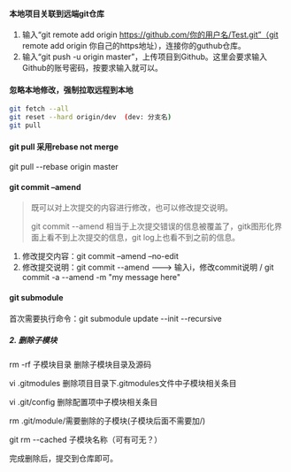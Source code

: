 #### 本地项目关联到远端git仓库

1. 输入“git remote add origin https://github.com/你的用户名/Test.git”（git remote add origin 你自己的https地址），连接你的guthub仓库。
2. 输入“git push -u origin master”，上传项目到Github。这里会要求输入Github的账号密码，按要求输入就可以。

#### 忽略本地修改，强制拉取远程到本地

```bash
git fetch --all
git reset --hard origin/dev  (dev: 分支名)
git pull
```

#### git pull 采用rebase not merge

git pull --rebase origin master

#### git commit –amend

> 既可以对上次提交的内容进行修改，也可以修改提交说明。
>
> git commit --amend 相当于上次提交错误的信息被覆盖了，gitk图形化界面上看不到上次提交的信息，git log上也看不到之前的信息。

1. 修改提交内容：git commit –amend –no-edit
2. 修改提交说明：git commit --amend   --->  输入i，修改commit说明  /  git commit -a --amend -m "my message here"



#### git submodule

首次需要执行命令：git submodule update --init --recursive

##### 2. 删除子模块

rm -rf 子模块目录     删除子模块目录及源码

vi .gitmodules 删除项目目录下.gitmodules文件中子模块相关条目

vi .git/config 删除配置项中子模块相关条目

rm .git/module/需要删除的子模块(子模块后面不需要加/)

git rm --cached 子模块名称（可有可无？）

完成删除后，提交到仓库即可。



